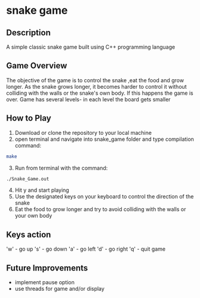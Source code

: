 # snake game
## Description
A simple classic snake game built using C++ programming language

## Game Overview 

The objective of the game is to control the snake ,eat the food and grow longer. 
As the snake grows longer, it becomes harder to control it without colliding with the walls or the snake's own body. If this happens the game is over.
Game has several levels- in each level the board gets smaller

## How to Play

1.  Download or clone the repository to your local machine
2.  open terminal and navigate into snake_game folder and type compilation command:
```sh
make
```
3.  Run from terminal with the command:
```sh
./Snake_Game.out
```
4.  Hit y and start playing
5.  Use the designated keys on your keyboard to control the direction of the snake
6.  Eat the food to grow longer and try to avoid colliding with the walls or your own body

## Keys action

'w' - go up
's' - go down
'a' - go left
'd' - go right
'q' - quit game

## Future Improvements
* implement pause option
* use threads for game and/or display
